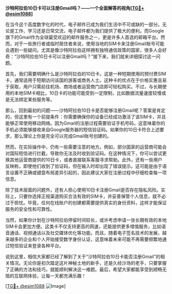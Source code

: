 **沙特阿拉伯10日卡可以注册Gmail吗？——一个全面解答的视角[[TG💪+ @esim1088](https://t.me/s/esim1088)]**

在当今这个高度数字化的时代，电子邮件已成为我们生活中不可或缺的一部分。无论是工作、学习还是日常交流，电子邮件都为我们提供了极大的便利。而Google旗下的Gmail作为全球最受欢迎的邮件服务之一，更是许多人首选的邮箱平台。然而，对于一些旅行者或临时居住者来说，使用当地的SIM卡来注册Gmail账号可能会遇到一些疑问。尤其是像沙特阿拉伯这样拥有独特通信政策的国家，很多人会好奇：“沙特阿拉伯10日卡可以注册Gmail吗？”接下来，我们就来详细探讨这一问题。

首先，我们需要明确什么是沙特阿拉伯的10日卡。这是一种短期使用的预付费SIM卡，通常适用于短期访问该国的游客或商务人士。这种卡的优点在于价格实惠且易于获取，用户只需前往机场、商场或者运营商门店即可轻松购买。不过，与长期使用的本地SIM卡相比，10日卡的功能可能受到一定限制，比如数据流量速度较慢或是无法绑定某些服务等。

那么，回到最初的问题——沙特阿拉伯10日卡是否能够注册Gmail呢？答案是肯定的，但这里有一个前提条件：你需要确保你的设备已经成功激活了该SIM卡，并且能够正常使用移动网络。因为Gmail的注册过程需要验证手机号码，这意味着你的手机必须能够接收来自Google服务器的短信验证码。如果你的10日卡符合上述要求，那么理论上你是完全可以完成Gmail账号创建的。

然而，在实际操作中，仍有一些需要注意的地方。例如，部分国家的运营商可能会对国际短信进行拦截，导致你无法及时收到验证码。在这种情况下，你可以尝试更换其他运营商提供的10日卡，或者直接联系客服寻求帮助。此外，还有一些用户反映称，即使他们收到了验证码，但在输入时却出现了错误提示。这可能是由于语言设置不正确或键盘布局差异引起的，因此建议大家在注册过程中仔细检查每一项信息。

除了技术层面的问题外，还有人担心使用10日卡注册Gmail是否存在隐私风险。实际上，只要你选择正规渠道购买合法有效的SIM卡，并妥善保管个人信息，就不必过于担忧。毕竟，任何在线账户的创建都需要提供真实的身份资料，这样才能保证服务的安全性和可靠性。

当然，如果你计划在沙特阿拉伯停留时间较长，或许考虑申请一张长期有效的本地SIM卡会更加方便。这类卡不仅支持更高的网速，还能提供更多增值服务，比如语音通话、视频通话以及社交媒体优化等功能。而且，随着电子签名技术的发展，越来越多的企业和个人开始接受数字身份认证，这意味着未来可能不再需要频繁地通过短信验证来登录各种平台。

说到这里，相信大家都已经了解到了关于“沙特阿拉伯10日卡能否注册Gmail”的相关情况。无论你是初次踏足这片神秘土地的新手，还是久经沙场的老手，只要掌握了正确的方法和技巧，就能顺利解决这一难题。最后，希望大家都能享受到顺畅无阻的互联网体验，让每一天都充满乐趣！

[[TG💪+ @esim1088](https://t.me/s/esim1088) ![Image](https://i.postimg.cc/4NQfJmqS/Snipaste-2025-05-13-00-14-12.png)]